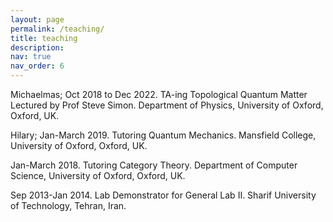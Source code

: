 ```yaml
---
layout: page
permalink: /teaching/
title: teaching
description: 
nav: true
nav_order: 6
---
```


<div class="w3-container w3-content w3-center w3-padding-64" style="max-width:800px" id="band">
     <p class="w3-justify"> Michaelmas; Oct 2018 to Dec 2022. TA-ing Topological Quantum Matter Lectured by Prof Steve Simon. Department of Physics, University of Oxford, Oxford, UK. </p>
      <p class="w3-justify">Hilary; Jan-March 2019. Tutoring Quantum Mechanics. Mansfield College, University of Oxford, Oxford, UK. </p>
      <p class="w3-justify">Jan-March 2018. Tutoring Category Theory. Department of Computer Science, University of Oxford, Oxford, UK.</p>
      <p class="w3-justify">Sep 2013-Jan 2014. Lab Demonstrator for General Lab II. Sharif University of Technology, Tehran, Iran.</p>

      
      
  </div> 
